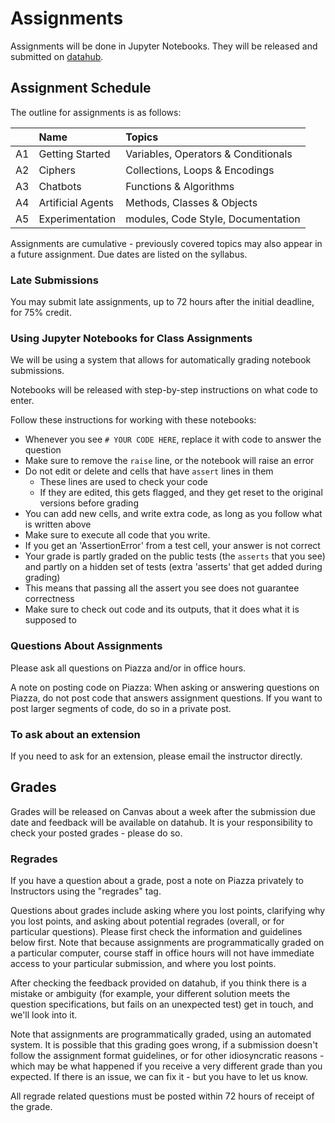 # Assignments

Assignments will be done in Jupyter Notebooks. They will be released and submitted on [datahub](http::/datahub.ucsd.edu).

## Assignment Schedule

The outline for assignments is as follows:

|   | Name  | Topics  | 
|-----: |:------------|:------------------|
| A1 | Getting Started | Variables, Operators & Conditionals |
| A2 | Ciphers | Collections, Loops & Encodings | 
| A3 | Chatbots | Functions & Algorithms | 
| A4 | Artificial Agents | Methods, Classes & Objects | 
| A5 | Experimentation | modules, Code Style, Documentation | 

Assignments are cumulative - previously covered topics may also appear in a future assignment. Due dates are listed on the syllabus.

### Late Submissions

You may submit late assignments, up to 72 hours after the initial deadline, for 75% credit.

### Using Jupyter Notebooks for Class Assignments

We will be using a system that allows for automatically grading notebook submissions.

Notebooks will be released with step-by-step instructions on what code to enter.

Follow these instructions for working with these notebooks:

- Whenever you see `# YOUR CODE HERE`, replace it with code to answer the question
- Make sure to remove the `raise` line, or the notebook will raise an error
- Do not edit or delete and cells that have `assert` lines in them
  - These lines are used to check your code
  - If they are edited, this gets flagged, and they get reset to the original versions before grading
- You can add new cells, and write extra code, as long as you follow what is written above
- Make sure to execute all code that you write.
- If you get an 'AssertionError' from a test cell, your answer is not correct
- Your grade is partly graded on the public tests (the `asserts` that you see) and partly on a hidden set of tests (extra 'asserts' that get added during grading)
- This means that passing all the assert you see does not guarantee correctness
- Make sure to check out code and its outputs, that it does what it is supposed to

### Questions About Assignments

Please ask all questions on Piazza and/or in office hours. 

A note on posting code on Piazza: When asking or answering questions on Piazza, do not post code that answers assignment questions. If you want to post larger segments of code, do so in a private post.

### To ask about an extension

If you need to ask for an extension, please email the instructor directly.

## Grades

Grades will be released on Canvas about a week after the submission due date and feedback will be available on datahub. It is your responsibility to check your posted grades - please do so.

### Regrades

If you have a question about a grade, post a note on Piazza privately to Instructors using the "regrades" tag.

Questions about grades include asking where you lost points, clarifying why you lost points, and asking about potential regrades (overall, or for particular questions). Please first check the information and guidelines below first. Note that because assignments are programmatically graded on a particular computer, course staff in office hours will not have immediate access to your particular submission, and where you lost points.

After checking the feedback provided on datahub, if you think there is a mistake or ambiguity (for example, your different solution meets the question specifications, but fails on an unexpected test) get in touch, and we'll look into it.

Note that assignments are programmatically graded, using an automated system. It is possible that this grading goes wrong, if a submission doesn't follow the assignment format guidelines, or for other idiosyncratic reasons - which may be what happened if you receive a very different grade than you expected. If there is an issue, we can fix it - but you have to let us know.

All regrade related questions must be posted within 72 hours of receipt of the grade.